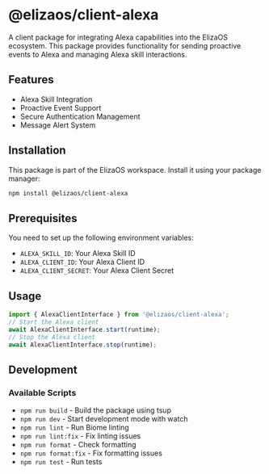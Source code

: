 # @elizaos/client-alexa

A client package for integrating Alexa capabilities into the ElizaOS ecosystem. This package provides functionality for sending proactive events to Alexa and managing Alexa skill interactions.

## Features

- Alexa Skill Integration
- Proactive Event Support
- Secure Authentication Management
- Message Alert System

## Installation

This package is part of the ElizaOS workspace. Install it using your package manager:

```bash
npm install @elizaos/client-alexa
```

## Prerequisites

You need to set up the following environment variables:

- `ALEXA_SKILL_ID`: Your Alexa Skill ID
- `ALEXA_CLIENT_ID`: Your Alexa Client ID
- `ALEXA_CLIENT_SECRET`: Your Alexa Client Secret

## Usage

```typescript
import { AlexaClientInterface } from '@elizaos/client-alexa';
// Start the Alexa client
await AlexaClientInterface.start(runtime);
// Stop the Alexa client
await AlexaClientInterface.stop(runtime);
```

## Development

### Available Scripts

- `npm run build` - Build the package using tsup
- `npm run dev` - Start development mode with watch
- `npm run lint` - Run Biome linting
- `npm run lint:fix` - Fix linting issues
- `npm run format` - Check formatting
- `npm run format:fix` - Fix formatting issues
- `npm run test` - Run tests
